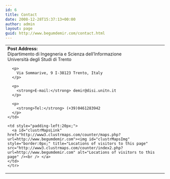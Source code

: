 ```yaml
---
id: 6
title: Contact
date: 2008-12-28T15:37:13+00:00
author: admin
layout: page
guid: http://www.begumdemir.com/contact.html
---
```

<style>
.contact {
  font-size: 14px;
}
</style>

<table border="0" class="contact">
  <tbody>
    <tr>
    <td valign="top">
      <strong>Post Address:</strong><br /> Dipartimento di Ingegneria e Scienza dell&#8217;Informazione<br /> Università degli Studi di Trento 
      
      <p>
        Via Sommarive, 9 I-38123 Trento, Italy
      </p>
      
      <p>
        <strong>E-mail:</strong> demir@disi.unitn.it
      </p>
      
      <p>
        <strong>Tel:</strong> (+39)0461283942
      </p>
    </td> 
        
    <td style="padding-left:20px;">
      <a id="clustrMapsLink" href="http://www3.clustrmaps.com/counter/maps.php?url=http://www.begumdemir.com"><img id="clustrMapsImg" style="border:0px;" title="Locations of visitors to this page" src="http://www3.clustrmaps.com/counter/index2.php?url=http://www.begumdemir.com" alt="Locations of visitors to this page" /><br /> </a>
    </td>
    </tr>
  </tbody>
</table>